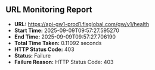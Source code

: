## URL Monitoring Report

- **URL:** https://api-gw1-prod1.fisglobal.com/gw/v1/health
- **Start Time:** 2025-09-09T09:57:27.595270
- **End Time:** 2025-09-09T09:57:27.706190
- **Total Time Taken:** 0.11092 seconds
- **HTTP Status Code:** 403
- **Status:** Failure
- **Failure Reason:** HTTP Status Code: 403
